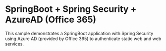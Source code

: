 SpringBoot + Spring Security + AzureAD (Office 365)
===================================================

This sample demonstrates a SpringBoot application with Spring Security using Azure AD (provided by Office 365) to authenticate static web and web services.
